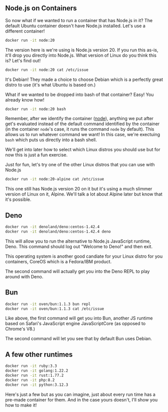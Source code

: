 ---
---

## Node.js on Containers

So now what if we wanted to run a container that has Node.js in it? The default Ubuntu container doesn't have Node.js installed. Let's use a different container!

```bash
docker run -it node:20
```

The version here is we're using is Node.js version 20. If you run this as-is, it'll drop you directly into Node.js. What version of Linux do you think this is? Let's find out!

```bash
docker run -it node:20 cat /etc/issue
```

It's Debian! They made a choice to choose Debian which is a perfectly great distro to use (it's what Ubuntu is based on.)

What if we wanted to be dropped into bash of that container? Easy! You already know how!

```bash
docker run -it node:20 bash
```

Remember, after we identify the container ([node][node]), anything we put after get's evaluated instead of the default command identified by the container (in the container `node`'s case, it runs the command `node` by default). This allows us to run whatever command we want! In this case, we're exectuing `bash` which puts us directly into a bash shell.

We'll get into later how to select which Linux distros you should use but for now this is just a fun exercise.

Just for fun, let's try one of the other Linux distros that you can use with Node.js

```bash
docker run -it node:20-alpine cat /etc/issue
```

This one still has Node.js version 20 on it but it's using a much slimmer version of Linux on it, Alpine. We'll talk a lot about Alpine later but know that it's possible.

## Deno

```bash
docker run -it denoland/deno:centos-1.42.4
docker run -it denoland/deno:centos-1.42.4 deno
```

This will allow you to run the alternative to Node.js JavaScript runtime, Deno. This command should log out "Welcome to Deno!" and then exit.

This operating system is another good candiate for your Linux distro for you containers, CoreOS which is a Fedora/IBM product.

The second command will actually get you into the Deno REPL to play around with Deno.

## Bun

```bash
docker run -it oven/bun:1.1.3 bun repl
docker run -it oven/bun:1.1.3 cat /etc/issue
```

Like above, the first command will get you into Bun, another JS runtime based on Safari's JavaScript engine JavaScriptCore (as opposed to Chrome's V8.)

The second command will let you see that by default Bun uses Debian.

## A few other runtimes

```bash
docker run -it ruby:3.3
docker run -it golang:1.22.2
docker run -it rust:1.77.2
docker run -it php:8.2
docker run -it python:3.12.3
```

Here's just a few but as you can imagine, just about every run time has a pre-made container for them. And in the case yours doesn't, I'll show you how to make it!

[node]: https://hub.docker.com/_/node
